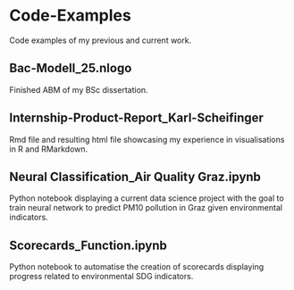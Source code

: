 # Code-Examples
Code examples of my previous and current work.

## Bac-Modell_25.nlogo
Finished ABM of my BSc dissertation.

## Internship-Product-Report_Karl-Scheifinger
Rmd file and resulting html file showcasing my experience in visualisations in R and RMarkdown.

## Neural Classification_Air Quality Graz.ipynb
Python notebook displaying a current data science project with the goal to train neural network to predict PM10 pollution in Graz given environmental indicators.

## Scorecards_Function.ipynb
Python notebook to automatise the creation of scorecards displaying progress related to environmental SDG indicators.

